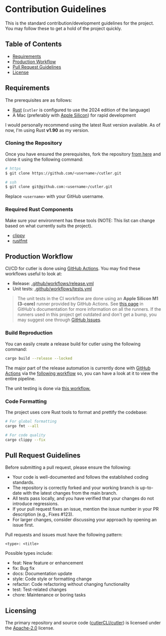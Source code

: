 # Contribution Guidelines

This is the standard contribution/development guidelines for the project. You may follow these to get a hold of the project quickly.

## Table of Contents

- [Requirements](#requirements)
- [Production Workflow](#production-workflow)
- [Pull Request Guidelines](#pull-request-guidelines)
- [License](#licensing)

## Requirements

The prerequisites are as follows:

- [Rust](https://www.rust-lang.org/tools/install) (`cutler` is configured to use the 2024 edition of the language)
- A Mac (preferably with [Apple Silicon](https://support.apple.com/en-us/HT211814)) for rapid development

I would personally recommend using the latest Rust version available. As of now, I'm using Rust **v1.90** as my version.

### Cloning the Repository

Once you have ensured the prerequisites, fork the repository [from here](https://github.com/cutlerCLI/cutler/fork) and clone it using the following command:

```sh
# https
$ git clone https://github.com/<username>/cutler.git

# ssh
$ git clone git@github.com:<username>/cutler.git
```

Replace `<username>` with your GitHub username.

### Required Rust Components

Make sure your environment has these tools (NOTE: This list can change based on what currently suits the project).

- [clippy](https://github.com/rust-lang/rust-clippy)
- [rustfmt](https://github.com/rust-lang/rustfmt)

## Production Workflow

CI/CD for cutler is done using [GitHub Actions](https://docs.github.com/en/actions). You may find these workflows useful to look at:

- Release: [.github/workflows/release.yml](https://github.com/cutlerCLI/cutler/blob/master/.github/workflows/release.yml)
- Unit tests: [.github/workflows/tests.yml](https://github.com/cutlerCLI/cutler/blob/master/.github/workflows/tests.yml)

> The unit tests in the CI workflow are done using an **Apple Silicon M1 (3-core)** runner provided by GitHub Actions. See [this page](https://docs.github.com/en/actions/using-github-hosted-runners/using-github-hosted-runners/about-github-hosted-runners#supported-runners-and-hardware-resources) in GitHub's documentation for more information on all the runners. If the runners used in this project get outdated and don't get a bump, you may suggest one through [GitHub Issues](https://github.com/cutlerCLI/cutler/issues/new).

### Build Reproduction

You can easily create a release build for cutler using the following command:

```sh
cargo build --release --locked
```

The major part of the release automation is currently done with [GitHub Actions]() via the [following workflow](./.github/workflows/release.yml) so, you can have a look at it to view the entire pipeline.

The unit testing is done via [this workflow.](https://github.com/cutlerCLI/cutler/blob/master/.github/workflows/tests.yml)

### Code Formatting

The project uses core Rust tools to format and prettify the codebase:

```sh
# For global formatting
cargo fmt --all

# For code quality
cargo clippy --fix
```

## Pull Request Guidelines

Before submitting a pull request, please ensure the following:

- Your code is well-documented and follows the established coding standards.
- The repository is correctly forked and your working branch is up-to-date with the latest changes from the main branch.
- All tests pass locally, and you have verified that your changes do not introduce regressions.
- If your pull request fixes an issue, mention the issue number in your PR description (e.g., Fixes #123).
- For larger changes, consider discussing your approach by opening an issue first.

Pull requests and issues must have the following pattern:

```
<type>: <title>
```

Possible types include:

- feat: New feature or enhancement
- fix: Bug fix
- docs: Documentation update
- style: Code style or formatting change
- refactor: Code refactoring without changing functionality
- test: Test-related changes
- chore: Maintenance or boring tasks

## Licensing

The primary repository and source code ([cutlerCLI/cutler](https://github.com/cutlerCLI/cutler)) is licensed under the [Apache-2.0](https://github.com/cutlerCLI/cutler/blob/master/LICENSE.md) license.
